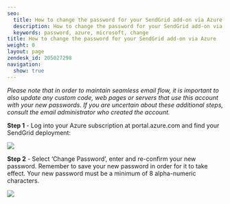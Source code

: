 ```yaml
---
seo:
  title: How to change the password for your SendGrid add-on via Azure
  description: How to change the password for your SendGrid add-on via Azure
  keywords: password, azure, microsoft, change
title: How to change the password for your SendGrid add-on via Azure
weight: 0
layout: page
zendesk_id: 205027298
navigation:
  show: true
---
```


_Please note that in order to maintain seamless email flow, it is important to also update any custom code, web pages or servers that use this account with your new passwords. If you are uncertain about these additional steps, consult the email administrator who created the account._

**Step 1** - Log into your Azure subscription at portal.azure.com and find your SendGrid deployment:

![]({{root_url}}/images/azureloginpageupdated.png)

**Step 2** - Select ‘Change Password’, enter and re-confirm your new password. Remember to save your new password in order for it to take effect. Your new password must be a minimum of 8 alpha-numeric characters.

![]({{root_url}}/images/azurepwdchangeupdated.png)

 

 

